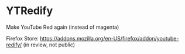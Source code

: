 # YTRedify
Make YouTube Red again (instead of magenta)  

Firefox Store: https://addons.mozilla.org/en-US/firefox/addon/youtube-redify/ (in review, not public)
